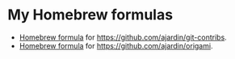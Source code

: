 # My Homebrew formulas

* [Homebrew formula](Formula/git-contribs.rb) for https://github.com/ajardin/git-contribs.
* [Homebrew formula](Formula/origami.rb) for https://github.com/ajardin/origami.
